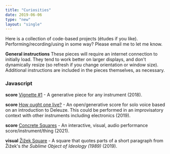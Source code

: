 ```yaml
---
title: "Curiosities"
date: 2019-06-06
type: "new"
layout: "single"
---
```


Here is a collection of code-based projects (études if you like). Performing/recording/using in some way? Please email me to let me know. 

**General instructions**
These pieces will require an internet connection to initially load. They tend to work better on larger displays, and don't dynamically resize (so refresh if you change orientation or window size). Additional instructions are included in the pieces themselves, as necessary. 

### Javascript

**score** [Vignette #1](/projects/vignettes/1/) - A generative piece for any instrument (2018). 

**score** [How ought one live?](/projects/text/2/) - An open/generative score for solo voice based on an introduction to Deleuze. This could be performed in an improvisatory context with other instruments including electronics (2019). 

**score** [Concrete Squares](/projects/concrete/index.html) - An interactive, visual, audio performance score/instrument/thing (2021).

**visual** [Žižek Square](/projects/text/1/) - A square that quotes parts of a short paragraph from Žižek's _the Sublime Object of Ideology (1989)_ (2019).
